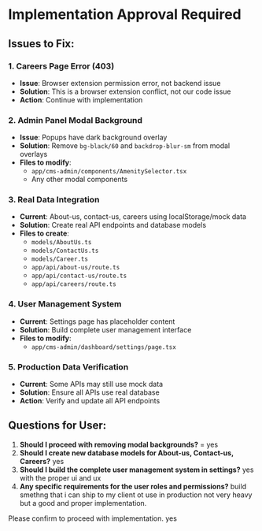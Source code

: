 # Implementation Approval Required

## Issues to Fix:

### 1. **Careers Page Error (403)**
- **Issue**: Browser extension permission error, not backend issue
- **Solution**: This is a browser extension conflict, not our code issue
- **Action**: Continue with implementation

### 2. **Admin Panel Modal Background**
- **Issue**: Popups have dark background overlay
- **Solution**: Remove `bg-black/60` and `backdrop-blur-sm` from modal overlays
- **Files to modify**: 
  - `app/cms-admin/components/AmenitySelector.tsx`
  - Any other modal components

### 3. **Real Data Integration**
- **Current**: About-us, contact-us, careers using localStorage/mock data
- **Solution**: Create real API endpoints and database models
- **Files to create**:
  - `models/AboutUs.ts`
  - `models/ContactUs.ts` 
  - `models/Career.ts`
  - `app/api/about-us/route.ts`
  - `app/api/contact-us/route.ts`
  - `app/api/careers/route.ts`

### 4. **User Management System**
- **Current**: Settings page has placeholder content
- **Solution**: Build complete user management interface
- **Files to modify**:
  - `app/cms-admin/dashboard/settings/page.tsx`

### 5. **Production Data Verification**
- **Current**: Some APIs may still use mock data
- **Solution**: Ensure all APIs use real database
- **Action**: Verify and update all API endpoints

## Questions for User:

1. **Should I proceed with removing modal backgrounds?** = yes
2. **Should I create new database models for About-us, Contact-us, Careers?** yes
3. **Should I build the complete user management system in settings?** yes with the proper ui and ux
4. **Any specific requirements for the user roles and permissions?** build smethng that i can ship to my client ot use in production not very heavy but a good and proper implementation.

Please confirm to proceed with implementation.
yes